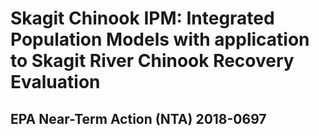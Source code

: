 # Skagit Chinook IPM: Integrated Population Models with application to Skagit River Chinook Recovery Evaluation 
## EPA Near-Term Action (NTA) 2018-0697
